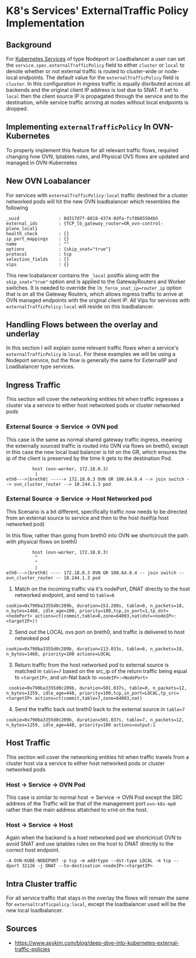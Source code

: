 # K8's Services' ExternalTraffic Policy Implementation

## Background 

For [Kubernetes Services](https://kubernetes.io/docs/concepts/services-networking/service/) of type Nodeport or
Loadbalancer a user can set the `service.spec.externalTrafficPolicy` field to either `cluster` or `local` to denote 
whether or not external traffic is routed to cluster-wide or node-local endpoints. The default value for the 
`externalTrafficPolicy` field is `cluster`. In this configuration in ingress traffic is equally disributed across all
backends and the original client IP address is lost due to SNAT. If set to `local` then the client 
source IP is propagated through the service and to the destination, while service traffic arriving at nodes without 
local endpoints is dropped. 

## Implementing `externalTrafficPolicy` In OVN-Kubernetes 

To properly implement this feature for all relevant traffic flows, required changing how OVN, Iptables rules, and 
Physical OVS flows are updated and managed in OVN-Kubernetes

## New OVN Loabalancer 

For services with `externalTrafficPolicy:local` traffic destined for a cluster networked pods will hit the new OVN 
loadbalancer which resembles the following 

```
_uuid               : 8d317d7f-6818-4374-8dfa-fcf8685504b5
external_ids        : {TCP_lb_gateway_router=GR_ovn-control-plane_local}
health_check        : []
ip_port_mappings    : {}
name                : ""
options             : {skip_snat="true"}
protocol            : tcp
selection_fields    : []
vips                : {}
```

This new loabalancer contains the `_local` postfix along with the `skip_snat="true"` option and is applied to the
GatewayRouters and Worker switches. It is needed to override the `lb_force_snat_ip=router_ip` option that is on all the Gateway Routers, which allows ingress traffic to arrive at OVN managed endpoints with the original client IP. All Vips 
for services with `externalTrafficPolicy:local` will reside on this loadbalancer. 

## Handling Flows between the overlay and underlay

In this section I will explain some relevant traffic flows when a service's `externalTrafficPolicy` is `local`.  For 
these examples we will be using a Nodeport service, but the flow is generally the same for ExternalIP and Loadbalancer 
type services. 

## Ingress Traffic 

This section will cover the networking entities hit when traffic ingresses a cluster via a service to either host
networked pods or cluster networked pods

### External Source -> Service -> OVN pod

This case is the same as normal shared gateway traffic ingress, meaning the externally sourced traffic is routed into 
OVN via flows on breth0, except in this case the new local load balancer is hit on the GR, which ensures the ip of the 
client is preserved  by the time it gets to the destination Pod. 

```text
          host (ovn-worker, 172.18.0.3) 
           |
eth0--->|breth0| -----> 172.18.0.3 OVN GR 100.64.0.4 --> join switch --> ovn_cluster_router --> 10.244.1.3 pod

```

### External Source -> Service -> Host Networked pod 

This Scenario is a bit different, specifically traffic now needs to be directed from an external source to service and 
then to the host itself(a host networked pod)

In this flow, rather than going from breth0 into OVN we shortcircuit the path with physical flows on breth0 

```text
          host (ovn-worker, 172.18.0.3) 
           ^
           ^
           |
eth0--->|breth0| ---- 172.18.0.3 OVN GR 100.64.0.4 -- join switch -- ovn_cluster_router -- 10.244.1.3 pod

```

1. Match on the incoming traffic via it's nodePort, DNAT directly to the host networked endpoint, and send to `table=6` 

```
cookie=0x790ba3355d0c209b, duration=153.288s, table=0, n_packets=18, n_bytes=1468, idle_age=100, priority=100,tcp,in_port=1,tp_dst=<nodePort> actions=ct(commit,table=6,zone=64003,nat(dst=<nodeIP>:<targetIP>))
```

2. Send out the LOCAL ovs port on breth0, and traffic is delivered to host netwoked pod 

```
cookie=0x790ba3355d0c209b, duration=113.033s, table=6, n_packets=18, n_bytes=1468, priority=100 actions=LOCAL
```

3. Return traffic from the host networked pod to external source is matched in `table=7` based on the src_ip of the return 
traffic being equal to `<targetIP>`, and un-Nat back to `<nodeIP>:<NodePort>`

```
 cookie=0x790ba3355d0c209b, duration=501.037s, table=0, n_packets=12, n_bytes=1259, idle_age=448, priority=100,tcp,in_port=LOCAL,tp_src=<targetIP> actions=ct(commit,table=7,zone=64003,nat)
```

4. Send the traffic back out breth0 back to the external source in `table=7`

```
cookie=0x790ba3355d0c209b, duration=501.037s, table=7, n_packets=12, n_bytes=1259, idle_age=448, priority=100 actions=output:1
```

## Host Traffic 

This section will cover the networking entities hit when traffic travels from a cluster host via a service to either host
networked pods or cluster networked pods

### Host -> Service -> OVN Pod

This case is similar to normal host -> Service -> OVN Pod except the SRC address of the Traffic will be that of the 
management port `ovn-k8s-mp0` rather than the main address attatched to `eth0` on the host. 

### Host -> Service -> Host 

Again when the backend is a host networked pod we shortcircuit OVN to avoid SNAT and use iptables rules on the host
to DNAT directly to the correct host endpoint.

```
-A OVN-KUBE-NODEPORT -p tcp -m addrtype --dst-type LOCAL -m tcp --dport 32126 -j DNAT --to-destination <nodeIP>:<targetIP>
```

## Intra Cluster traffic 

For all service traffic that stays in the overlay the flows will remain the same for `externaltrafficpolicy:local`, 
except the loadbalancer used will be the new local loadbalancer.  

## Sources 
- https://www.asykim.com/blog/deep-dive-into-kubernetes-external-traffic-policies

